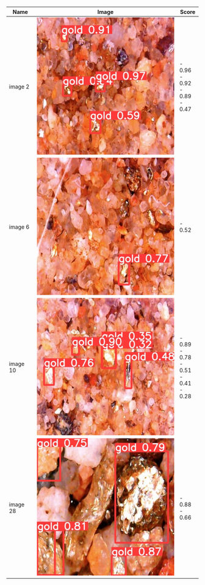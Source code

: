 | Name  | Image       | Score   |
|-------|-------------|---------|
| image 2 | ![img](results/yolov8_2000epochs_2_jpg.rf.f5061bd2fb923bd35e11b90a2ed404f7.jpg) | - 0.96 <br/> - 0.92 <br/> - 0.89 <br/> - 0.47 <br/> |
| image 6 | ![img](results/yolov8_2000epochs_6_jpg.rf.051294cbf3f450cc2d1a7ce294713fe6.jpg) | - 0.52 <br/>  |
| image 10 |![img](results/yolov8_2000epochs_10_jpg.rf.cad095046440ab1eed3c15819634e5fc.jpg) | - 0.89 <br/> - 0.78 <br/>  - 0.51 <br/> - 0.41 <br/> - 0.28 <br/> |
| image 28 |![img](results/yolov8_2000epochs_28_jpg.rf.2f38dccef5eb1bd323212db548f4c007.jpg) | - 0.88 <br/> - 0.66 <br/> |

